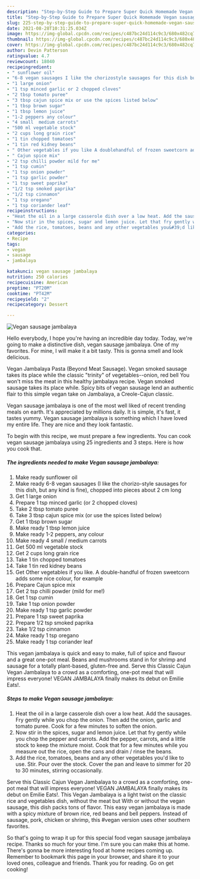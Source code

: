 ```yaml
---
description: "Step-by-Step Guide to Prepare Super Quick Homemade Vegan sausage jambalaya"
title: "Step-by-Step Guide to Prepare Super Quick Homemade Vegan sausage jambalaya"
slug: 225-step-by-step-guide-to-prepare-super-quick-homemade-vegan-sausage-jambalaya
date: 2021-08-28T10:31:25.034Z
image: https://img-global.cpcdn.com/recipes/c487bc24d114c9c3/680x482cq70/vegan-sausage-jambalaya-recipe-main-photo.jpg
thumbnail: https://img-global.cpcdn.com/recipes/c487bc24d114c9c3/680x482cq70/vegan-sausage-jambalaya-recipe-main-photo.jpg
cover: https://img-global.cpcdn.com/recipes/c487bc24d114c9c3/680x482cq70/vegan-sausage-jambalaya-recipe-main-photo.jpg
author: Devin Patterson
ratingvalue: 4.7
reviewcount: 18040
recipeingredient:
- " sunflower oil"
- "6-8 vegan sausages I like the chorizostyle sausages for this dish but any kind is fine chopped into pieces about 2 cm long"
- "1 large onion"
- "1 tsp minced garlic or 2 chopped cloves"
- "2 tbsp tomato puree"
- "3 tbsp cajun spice mix or use the spices listed below"
- "1 tbsp brown sugar"
- "1 tbsp lemon juice"
- "1-2 peppers any colour"
- "4 small  medium carrots"
- "500 ml vegetable stock"
- "2 cups long grain rice"
- "1 tin chopped tomatoes"
- "1 tin red kidney beans"
- " Other vegetables if you like A doublehandful of frozen sweetcorn adds some nice colour for example"
- " Cajun spice mix"
- "2 tsp chilli powder mild for me"
- "1 tsp cumin"
- "1 tsp onion powder"
- "1 tsp garlic powder"
- "1 tsp sweet paprika"
- "1/2 tsp smoked paprika"
- "1/2 tsp cinnamon"
- "1 tsp oregano"
- "1 tsp coriander leaf"
recipeinstructions:
- "Heat the oil in a large casserole dish over a low heat. Add the sausages. Fry gently while you chop the onion. Then add the onion, garlic and tomato puree. Cook for a few minutes to soften the onion."
- "Now stir in the spices, sugar and lemon juice. Let that fry gently while you chop the pepper and carrots. Add the pepper, carrots, and a little stock to keep the mixture moist. Cook that for a few minutes while you measure out the rice, open the cans and drain / rinse the beans."
- "Add the rice, tomatoes, beans and any other vegetables you&#39;d like to use. Stir. Pour over the stock. Cover the pan and leave to simmer for 20 to 30 minutes, stirring occasionally."
categories:
- Recipe
tags:
- vegan
- sausage
- jambalaya

katakunci: vegan sausage jambalaya 
nutrition: 250 calories
recipecuisine: American
preptime: "PT20M"
cooktime: "PT42M"
recipeyield: "2"
recipecategory: Dessert

---
```



![Vegan sausage jambalaya](https://img-global.cpcdn.com/recipes/c487bc24d114c9c3/680x482cq70/vegan-sausage-jambalaya-recipe-main-photo.jpg)

Hello everybody, I hope you're having an incredible day today. Today, we're going to make a distinctive dish, vegan sausage jambalaya. One of my favorites. For mine, I will make it a bit tasty. This is gonna smell and look delicious.

Vegan Jambalaya Pasta (Beyond Meat Sausage). Vegan smoked sausage takes its place while the classic &#34;trinity&#34; of vegetables--onion, red bell You won&#39;t miss the meat in this healthy jambalaya recipe. Vegan smoked sausage takes its place while. Spicy bits of vegan sausage lend an authentic flair to this simple vegan take on Jambalaya, a Creole-Cajun classic.

Vegan sausage jambalaya is one of the most well liked of recent trending meals on earth. It's appreciated by millions daily. It is simple, it's fast, it tastes yummy. Vegan sausage jambalaya is something which I have loved my entire life. They are nice and they look fantastic.


To begin with this recipe, we must prepare a few ingredients. You can cook vegan sausage jambalaya using 25 ingredients and 3 steps. Here is how you cook that.

<!--inarticleads1-->

##### The ingredients needed to make Vegan sausage jambalaya:

1. Make ready  sunflower oil
1. Make ready 6-8 vegan sausages (I like the chorizo-style sausages for this dish, but any kind is fine), chopped into pieces about 2 cm long
1. Get 1 large onion
1. Prepare 1 tsp minced garlic (or 2 chopped cloves)
1. Take 2 tbsp tomato puree
1. Take 3 tbsp cajun spice mix (or use the spices listed below)
1. Get 1 tbsp brown sugar
1. Make ready 1 tbsp lemon juice
1. Make ready 1-2 peppers, any colour
1. Make ready 4 small / medium carrots
1. Get 500 ml vegetable stock
1. Get 2 cups long grain rice
1. Take 1 tin chopped tomatoes
1. Take 1 tin red kidney beans
1. Get  Other vegetables if you like. A double-handful of frozen sweetcorn adds some nice colour, for example
1. Prepare  Cajun spice mix
1. Get 2 tsp chilli powder (mild for me!)
1. Get 1 tsp cumin
1. Take 1 tsp onion powder
1. Make ready 1 tsp garlic powder
1. Prepare 1 tsp sweet paprika
1. Prepare 1/2 tsp smoked paprika
1. Take 1/2 tsp cinnamon
1. Make ready 1 tsp oregano
1. Make ready 1 tsp coriander leaf


This vegan jambalaya is quick and easy to make, full of spice and flavour and a great one-pot meal. Beans and mushrooms stand in for shrimp and sausage for a totally plant-based, gluten-free and. Serve this Classic Cajun Vegan Jambalaya to a crowd as a comforting, one-pot meal that will impress everyone! VEGAN JAMBALAYA finally makes its debut on Emilie Eats!. 

<!--inarticleads2-->

##### Steps to make Vegan sausage jambalaya:

1. Heat the oil in a large casserole dish over a low heat. Add the sausages. Fry gently while you chop the onion. Then add the onion, garlic and tomato puree. Cook for a few minutes to soften the onion.
1. Now stir in the spices, sugar and lemon juice. Let that fry gently while you chop the pepper and carrots. Add the pepper, carrots, and a little stock to keep the mixture moist. Cook that for a few minutes while you measure out the rice, open the cans and drain / rinse the beans.
1. Add the rice, tomatoes, beans and any other vegetables you&#39;d like to use. Stir. Pour over the stock. Cover the pan and leave to simmer for 20 to 30 minutes, stirring occasionally.


Serve this Classic Cajun Vegan Jambalaya to a crowd as a comforting, one-pot meal that will impress everyone! VEGAN JAMBALAYA finally makes its debut on Emilie Eats!. This Vegan Jambalaya is a light twist on the classic rice and vegetables dish, without the meat but With or without the vegan sausage, this dish packs tons of flavor. This easy vegan jambalaya is made with a spicy mixture of brown rice, red beans and bell peppers. Instead of sausage, pork, chicken or shrimp, this #vegan version uses other southern favorites. 

So that's going to wrap it up for this special food vegan sausage jambalaya recipe. Thanks so much for your time. I'm sure you can make this at home. There's gonna be more interesting food at home recipes coming up. Remember to bookmark this page in your browser, and share it to your loved ones, colleague and friends. Thank you for reading. Go on get cooking!
